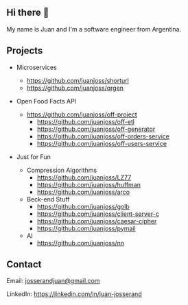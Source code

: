 ## Hi there 👋

My name is Juan and I'm a software engineer from Argentina.

## Projects

* Microservices
    - https://github.com/juanjoss/shorturl
    - https://github.com/juanjoss/qrgen

* Open Food Facts API
  - https://github.com/juanjoss/off-project
    - https://github.com/juanjoss/off-etl
    - https://github.com/juanjoss/off-generator
    - https://github.com/juanjoss/off-orders-service
    - https://github.com/juanjoss/off-users-service

* Just for Fun
  - Compression Algorithms
    - https://github.com/juanjoss/LZ77
    - https://github.com/juanjoss/huffman
    - https://github.com/juanjoss/arco
  - Beck-end Stuff
    - https://github.com/juanjoss/golb
    - https://github.com/juanjoss/client-server-c
    - https://github.com/juanjoss/caesar-cipher
    - https://github.com/juanjoss/pymail
  - AI
    - https://github.com/juanjoss/nn

## Contact

Email: josserandjuan@gmail.com

LinkedIn: https://linkedin.com/in/juan-josserand
